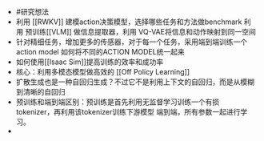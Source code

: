 - #研究想法
- 利用 [[RWKV]] 建模action决策模型，选择哪些任务和方法做benchmark
  利用 预训练[[VLM]] 做信息提取器，利用 VQ-VAE将信息和动作映射到同一空间
- 针对精细任务，增加更多的传感器，对于每一个任务，采用端到端训练一个action model
  如何将不同的ACTION MODEL统一起来
- 如何使用[[Isaac Sim]]提高训练的效率和成功率
- 核心：利用多模态模型做高效的 [[Off Policy Learning]]
- 扩散生成也是一种自回归生成？不过它不是利用上下文的自回归，而是从模糊到清晰的自回归
- 预训练和端到端区别：预训练是首先利用无监督学习训练一个有损tokenizer，再利用该tokenizer训练下游模型
  端到端，所有参数一起进行学习。
-